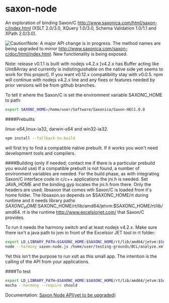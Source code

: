 # saxon-node

An exploration of binding Saxon/C <a href="http://www.saxonica.com/saxon-c/index.xml">http://www.saxonica.com/html/saxon-c/index.html</a> (XSLT 2.0/3.0, XQuery 1.0/3.0, Schema Validation 1.0/1.1 and XPath 2.0/3.0).  

![Caution!](http://wiki.flightgear.org/images/thumb/5/53/Caution-white_exclamation_in_amber_circle-48px.png/40px-Caution-white_exclamation_in_amber_circle-48px.png)Note: A major API change is in progress. The method names are being upgraded to mirror http://www.saxonica.com/saxon-c/doc/html/index.html.
New functionality is being exposed.

Note: release v0.1.1 is built with nodejs v4.2.x [v4.2.x has Buffer acting like Uint8Array and currently is indistinguishable on the native side yet seems to work for this project]. If you want v0.12.x compatibility stay with v0.0.5. npm will continue with
nodejs v4.2.x line and any fixes or features needed by prior versions will be from github branches.

To tell it where the Saxon/C is set the environment variable SAXONC_HOME to path:

```bash
export SAXONC_HOME=/home/user/Software/Saxonica/Saxon-HEC1.0.0
```

####Prebuilts

 linux-x64,linux-ia32, darwin-x64 and win32-ia32.

```bash
npm install --fallback-to-build
```
will first try to find a compatible native prebuilt.  If it works you won't need development tools and compilers.

####Building (only if needed; contact me if there is a particular prebuild you would use)
If a compatible prebuilt is not found, a number of environment variables are needed.
For the build phase, as with integrating Saxon/C interface code in c/c++ applications the jni.h is needed.  Set JAVA_HOME and the binding.gyp locates the jni.h from there. Only the headers are used; libsaxon that comes wth Saxon/C is loaded from it's home folder.
The libsaxon.so depends on $SAXONC_HOME/rt during runtime and it needs library paths $SAXONC_HOME:$SAXONC_HOME/rt/lib/amd64/jetvm:$SAXONC_HOME/rt/lib/amd64.  rt is the runtime <a href="http://www.excelsiorjet.com/">http://www.excelsiorjet.com/</a> that Saxon/C provides.

To run it needs the harmony switch and at least nodejs v4.2.x. Make sure there isn't a java path to jvm in front of the Excelsior JET tool in rt folder:

```bash
export LD_LIBRARY_PATH=$SAXONC_HOME:$SAXONC_HOME/rt/lib/amd64/jetvm:$SAXONC_HOME/rt/lib/amd64:$LD_LIBRARY_PATH
node --harmony saxon-node.js /home/user/testing-grounds/BCL/analyze.xml /home/user/NetBeansProjects/OOBackbone/stylesheets/divconIsSpecies.xsl
```
Yet this isn't the purpose to run xslt as this small app.  The intention is the calling of the API from your applications.

####To test
```bash
export LD_LIBRARY_PATH=$SAXONC_HOME:$SAXONC_HOME/rt/lib/amd64/jetvm:$SAXONC_HOME/rt/lib/amd64:$LD_LIBRARY_PATH
mocha --harmony --require should
```

Documentation: <a href="http://rimmartin.github.io/saxon-node/">Saxon Node API(yet to be upgraded)</a>

